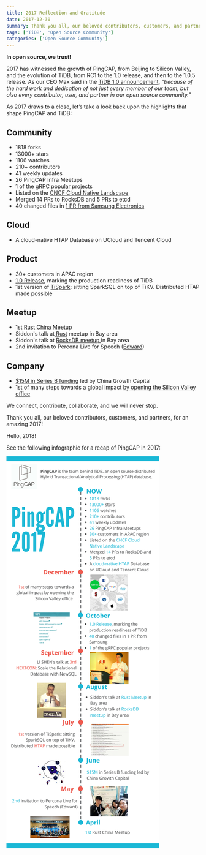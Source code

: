 ```yaml
---
title: 2017 Reflection and Gratitude
date: 2017-12-30
summary: Thank you all, our beloved contributors, customers, and partners, for an amazing 2017! Hello, 2018!
tags: ['TiDB', 'Open Source Community']
categories: ['Open Source Community']
---
```


**In open source, we trust!**

2017 has witnessed the growth of PingCAP, from Beijing to Silicon Valley, and the evolution of TiDB, from RC1 to the 1.0 release, and then to the 1.0.5 release. As our CEO Max said in the [TiDB 1.0 announcement](https://www.pingcap.com/blog/2017-10-17-announcement/), "*because of the hard work and dedication of not just every member of our team, but also every contributor, user, and partner in our open source community.*"  

As 2017 draws to a close, let’s take a look back upon the highlights that shape PingCAP and TiDB:

## Community

 - 1818 forks
 - 13000+ stars
 - 1106 watches
 - 210+ contributors
 - 41 weekly updates
 - 26 PingCAP Infra Meetups
 - 1 of the [gRPC popular projects](https://grpc.io/docs/)
 - Listed on the [CNCF Cloud Native Landscape](https://github.com/cncf/landscape#current-version)
 - Merged 14 PRs to RocksDB and 5 PRs to etcd
 - 40 changed files in [1 PR from Samsung Electronics](https://github.com/pingcap/tidb/pull/3956)

## Cloud

- A cloud-native HTAP Database on UCloud and Tencent Cloud

## Product

 - 30+ customers in APAC region
 - [1.0 Release](https://www.pingcap.com/blog/2017-10-17-announcement/), marking the production readiness of TiDB
 - 1st version of [TiSpark](https://github.com/pingcap/tispark): sitting SparkSQL on top of TiKV. Distributed HTAP made possible

## Meetup

 - 1st [Rust China Meetup](https://www.pingcap.com/blog/2017-05-27-rust-in-tikv/)
 - Siddon's talk at[ Rust](https://www.pingcap.com/blog/2017-09-12-futuresandgrpc/) meetup in Bay area
 - Siddon's talk at [RocksDB meetup ](https://www.pingcap.com/blog/2017-09-15-rocksdbintikv/)in Bay area
 - 2nd invitation to Percona Live for Speech ([Edward](https://www.youtube.com/watch?v=dijsN0bddck&feature=youtu.be))

## Company

 - [$15M in Series B funding](https://www.chinamoneynetwork.com/2017/06/13/china-growth-capital-leads-15m-round-in-open-source-database-firm-pingcap) led by China Growth Capital
 - 1st of many steps towards a global impact [by opening the Silicon Valley office](https://www.pingcap.com/blog/Silicon-Valley-Office-Announcement/)

We connect, contribute, collaborate, and we will never stop.

Thank you all, our beloved contributors, customers, and partners, for an amazing 2017! 

Hello, 2018!

See the following infographic for a recap of PingCAP in 2017:

![2017 Reflection and Gratitude](media/2017Reflection-and-Gratitude.png)
